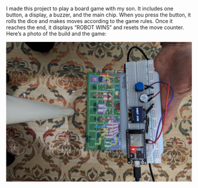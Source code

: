 I made this project to play a board game with my son.
It includes one button, a display, a buzzer, and the main chip.
When you press the button, it rolls the dice and makes moves according to the game rules. Once it reaches the end, it displays “ROBOT WINS” and resets the move counter.
Here’s a photo of the build and the game:

![](esp32-dice-game-build.jpg)
